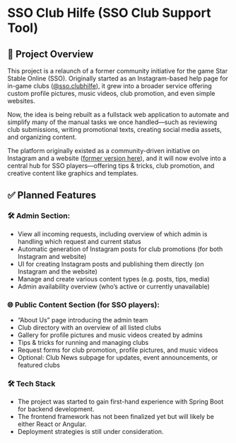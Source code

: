 # SSO Club Hilfe (SSO Club Support Tool)
## 📌 Project Overview
This project is a relaunch of a former community initiative for the game Star Stable Online (SSO). Originally started as an Instagram-based help page for in-game clubs ([@sso.clubhilfe](https://www.instagram.com/sso.clubhilfe/?hl=de)), it grew into a broader service offering custom profile pictures, music videos, club promotion, and even simple websites.

Now, the idea is being rebuilt as a fullstack web application to automate and simplify many of the manual tasks we once handled—such as reviewing club submissions, writing promotional texts, creating social media assets, and organizing content.

The platform originally existed as a community-driven initiative on Instagram and a website ([former version here](https://sso-clubhilfe.jimdofree.com/)), and it will now evolve into a central hub for SSO players—offering tips & tricks, club promotion, and creative content like graphics and templates.


## ✅ Planned Features
### 🛠️ Admin Section:
- View all incoming requests, including overview of which admin is handling which request and current status
- Automatic generation of Instagram posts for club promotions (for both Instagram and website)
- UI for creating Instagram posts and publishing them directly (on Instagram and the website)
- Manage and create various content types (e.g. posts, tips, media)
- Admin availability overview (who’s active or currently unavailable)

### 🌐 Public Content Section (for SSO players):
- “About Us” page introducing the admin team
- Club directory with an overview of all listed clubs
- Gallery for profile pictures and music videos created by admins
- Tips & tricks for running and managing clubs
- Request forms for club promotion, profile pictures, and music videos
- Optional: Club News subpage for updates, event announcements, or featured clubs

### 🛠️ Tech Stack
- The project was started to gain first-hand experience with Spring Boot for backend development.
- The frontend framework has not been finalized yet but will likely be either React or Angular.
- Deployment strategies is still under consideration.